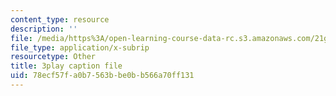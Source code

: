 ```yaml
---
content_type: resource
description: ''
file: /media/https%3A/open-learning-course-data-rc.s3.amazonaws.com/21g-107-chinese-i-streamlined-fall-2014/78ecf57fa0b7563bbe0bb566a70ff131_9RZa3zBruVA.vtt
file_type: application/x-subrip
resourcetype: Other
title: 3play caption file
uid: 78ecf57f-a0b7-563b-be0b-b566a70ff131
---
```

